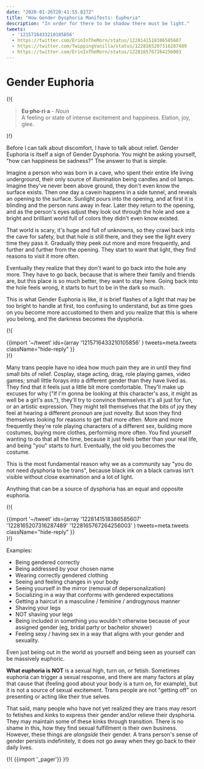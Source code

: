 ```yaml
---
date: "2020-01-26T20:41:55.827Z"
title: "How Gender Dysphoria Manifests: Euphoria"
description: "In order for there to be shadow there must be light."
tweets:
  - '1215716433210105856'
  - https://twitter.com/ErinInTheMorn/status/1228141518386585607
  - https://twitter.com/TwippingVanilla/status/1228165207316287489
  - https://twitter.com/ErinInTheMorn/status/1228165767264256003
---
```


# Gender Euphoria

{!{
<div class="gutter"><blockquote>
  <strong>Eu·pho·ri·a</strong> - <em>Noun</em><br>
  A feeling or state of intense excitement and happiness. Elation, joy, glee.
</blockquote></div>
}!}


Before I can talk about discomfort, I have to talk about relief. Gender Euphoria is itself a sign of Gender Dysphoria. You might be asking yourself, "how can happiness be sadness?" The answer to that is simple.

Imagine a person who was born in a cave, who spent their entire life living underground, their only source of illumination being candles and oil lamps. Imagine they've never been above ground, they don't even know the surface exists. Then one day a cavein happens in a side tunnel, and reveals an opening to the surface. Sunlight pours into the opening, and at first it is blinding and the person runs away in fear. Later they return to the opening, and as the person's eyes adjust they look out through the hole and see a bright and brilliant world full of colors they didn't even know existed.

That world is scary, it's huge and full of unknowns, so they crawl back into the cave for safety, but that hole is still there, and they see the light every time they pass it. Gradually they peek out more and more frequently, and further and further from the opening. They start to want that light, they find reasons to visit it more often.

Eventually they realize that they don't want to go back into the hole any more. They have to go back, because that is where their family and friends are, but this place is so much better, they want to stay here. Going back into the hole feels wrong, it starts to hurt to be in the dark so much.

This is what Gender Euphoria is like, it is brief flashes of a light that may be too bright to handle at first, too confusing to understand, but as time goes on you become more accustomed to them and you realize that this is where you belong, and the darkness becomes the dysphoria.

{!{ <div class="gutter">{{import '~/tweet' ids=(array
  '1215716433210105856'
) tweets=meta.tweets className="hide-reply" }}</div> }!}

Many trans people have no idea how much pain they are in until they find small bits of relief. Cosplay, stage acting, drag, role playing games, video games; small little forays into a different gender than they have lived as. They find that it feels just a little bit more comfortable. They'll make up excuses for why ("If I'm gonna be looking at this character's ass, it might as well be a girl's ass."), they'll try to convince themselves it's all just for fun, or an artistic expression. They might tell themselves that the bits of joy they feel at hearing a different pronoun are just novelty. But soon they find themselves looking for reasons to get that more often. More and more frequently they're role playing characters of a different sex, building more costumes, buying more clothes, performing more often. You find yourself wanting to do that all the time, because it just feels better than your real life, and being "you" starts to hurt. Eventually, the old you becomes the costume.

This is the most fundamental reason why we as a community say "you do not need dysphoria to be trans", because black ink on a black canvas isn't visible without close examination and a lot of light.

Anything that can be a source of dysphoria has an equal and opposite euphoria.

{!{ <div class="gutter">{{import '~/tweet' ids=(array
  '1228141518386585607'
  '1228165207316287489'
  '1228165767264256003'
) tweets=meta.tweets className="hide-reply" }}</div> }!}

Examples:

- Being gendered correctly
- Being addressed by your chosen name
- Wearing correctly gendered clothing
- Seeing and feeling changes in your body
- Seeing yourself in the mirror (removal of depersonalization)
- Socializing in a way that conforms with gendered expectations
- Getting a haircut in a masculine / feminine / androgynous manner
- Shaving your legs
- NOT shaving your legs
- Being included in something you wouldn't otherwise because of your assigned gender (eg, bridal party or bachelor shower)
- Feeling sexy / having sex in a way that aligns with your gender and sexuality.

Even just being out in the world as yourself and being seen as yourself can be massively euphoric.

**What euphoria is NOT** is a sexual high, turn on, or fetish. Sometimes euphoria can trigger a sexual response, and there are many factors at play that cause that (feeling good about your body is a turn on, for example), but it is not a source of sexual excitement. Trans people are not "getting off" on presenting or acting like their true selves.

That said, many people who have not yet realized they are trans may resort to fetishes and kinks to express their gender and/or relieve their dysphoria. They may maintain some of these kinks through transition. There is no shame in this, how they find sexual fulfillment is their own business. However, these things are *alongside* their gender. A trans person's sense of gender persists indefinitely, it does not go away when they go back to their daily lives.


{!{ {{import '_pager'}} }!}

